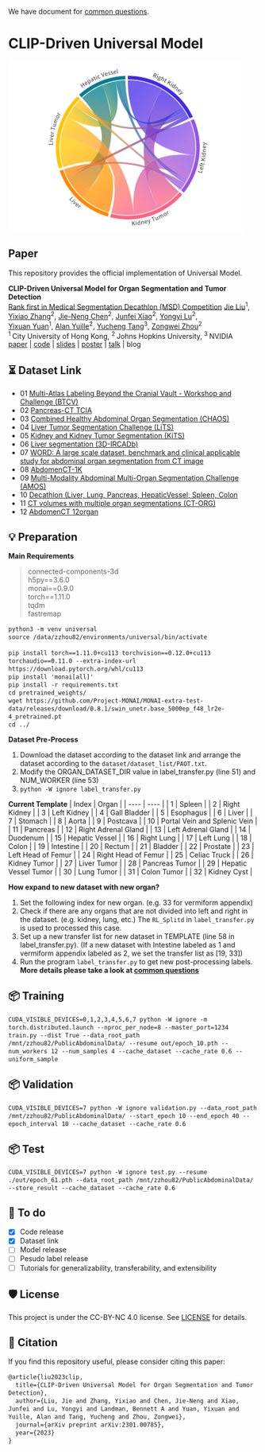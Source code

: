 We have document for [common questions](documents/common_questions.md).

# CLIP-Driven Universal Model

<img src="teaser_fig.png" width = "480" height = "345" alt="" align=center />

## Paper
This repository provides the official implementation of Universal Model.

<b>CLIP-Driven Universal Model for Organ Segmentation and Tumor Detection</b> <br/>
[Rank first in Medical Segmentation Decathlon (MSD) Competition](https://decathlon-10.grand-challenge.org/evaluation/challenge/leaderboard/)
[Jie Liu](https://ljwztc.github.io)<sup>1</sup>, [Yixiao Zhang](https://scholar.google.com/citations?hl=en&user=lU3wroMAAAAJ)<sup>2</sup>, [Jie-Neng Chen](https://scholar.google.com/citations?hl=en&user=yLYj88sAAAAJ)<sup>2</sup>,  [Junfei Xiao](https://lambert-x.github.io)<sup>2</sup>, [Yongyi Lu](https://scholar.google.com/citations?hl=en&user=rIJ99V4AAAAJ)<sup>2</sup>, <br/>
[Yixuan Yuan](https://scholar.google.com.au/citations?user=Aho5Jv8AAAAJ&hl=en)<sup>1</sup>, [Alan Yuille](https://scholar.google.com/citations?user=FJ-huxgAAAAJ&hl=en)<sup>2</sup>, [Yucheng Tang](https://tangy5.github.io)<sup>3</sup>, [Zongwei Zhou](https://www.zongweiz.com)<sup>2</sup> <br/>
<sup>1 </sup>City University of Hong Kong,   <sup>2 </sup>Johns Hopkins University,   <sup>3 </sup>NVIDIA <br/>
[paper](https://arxiv.org/abs/2301.00785v1) | [code](https://github.com/ljwztc/CLIP-Driven-Universal-Model) | [slides](https://github.com/ljwztc/CLIP-Driven-Universal-Model/blob/main/documents/slides.pdf) | [poster](https://github.com/ljwztc/CLIP-Driven-Universal-Model/blob/main/documents/poster.pdf) | [talk](https://www.youtube.com/watch?v=bJpI9tCTsuA) | blog


## ⏳ Dataset Link
- 01 [Multi-Atlas Labeling Beyond the Cranial Vault - Workshop and Challenge (BTCV)](https://www.synapse.org/#!Synapse:syn3193805/wiki/217789)
- 02 [Pancreas-CT TCIA](https://wiki.cancerimagingarchive.net/display/Public/Pancreas-CT)
- 03 [Combined Healthy Abdominal Organ Segmentation (CHAOS)](https://chaos.grand-challenge.org/Combined_Healthy_Abdominal_Organ_Segmentation/)
- 04 [Liver Tumor Segmentation Challenge (LiTS)](https://competitions.codalab.org/competitions/17094#learn_the_details)
- 05 [Kidney and Kidney Tumor Segmentation (KiTS)](https://kits21.kits-challenge.org/participate#download-block)
- 06 [Liver segmentation (3D-IRCADb)](https://www.ircad.fr/research/data-sets/liver-segmentation-3d-ircadb-01/)
- 07 [WORD: A large scale dataset, benchmark and clinical applicable study for abdominal organ segmentation from CT image](https://github.com/HiLab-git/WORD)
- 08 [AbdomenCT-1K](https://github.com/JunMa11/AbdomenCT-1K)
- 09 [Multi-Modality Abdominal Multi-Organ Segmentation Challenge (AMOS)](https://amos22.grand-challenge.org)
- 10 [Decathlon (Liver, Lung, Pancreas, HepaticVessel, Spleen, Colon](https://drive.google.com/drive/folders/1HqEgzS8BV2c7xYNrZdEAnrHk7osJJ--2)
- 11 [CT volumes with multiple organ segmentations (CT-ORG)](https://wiki.cancerimagingarchive.net/pages/viewpage.action?pageId=61080890)
- 12 [AbdomenCT 12organ](https://github.com/JunMa11/AbdomenCT-1K)

## 💡 Preparation
**Main Requirements**  
> connected-components-3d  
> h5py==3.6.0  
> monai==0.9.0  
> torch==1.11.0  
> tqdm  
> fastremap  

```
python3 -m venv universal
source /data/zzhou82/environments/universal/bin/activate

pip install torch==1.11.0+cu113 torchvision==0.12.0+cu113 torchaudio==0.11.0 --extra-index-url https://download.pytorch.org/whl/cu113
pip install 'monai[all]'
pip install -r requirements.txt
cd pretrained_weights/
wget https://github.com/Project-MONAI/MONAI-extra-test-data/releases/download/0.8.1/swin_unetr.base_5000ep_f48_lr2e-4_pretrained.pt
cd ../
```

**Dataset Pre-Process**  
1. Download the dataset according to the dataset link and arrange the dataset according to the `dataset/dataset_list/PAOT.txt`.  
2. Modify the ORGAN_DATASET_DIR value in label_transfer.py (line 51) and NUM_WORKER (line 53)  
3. `python -W ignore label_transfer.py`


**Current Template**
|  Index   | Organ  |
|  ----  | ----  |
| 1  | Spleen |
| 2  | Right Kidney |
| 3  | Left Kidney |
| 4  | Gall Bladder |
| 5  | Esophagus |
| 6  | Liver |
| 7  | Stomach |
| 8  | Aorta |
| 9  | Postcava |
| 10  | Portal Vein and Splenic Vein |
| 11  | Pancreas |
| 12  | Right Adrenal Gland |
| 13  | Left Adrenal Gland |
| 14  | Duodenum |
| 15  | Hepatic Vessel |
| 16  | Right Lung |
| 17  | Left Lung |
| 18  | Colon |
| 19  | Intestine |
| 20  | Rectum |
| 21  | Bladder |
| 22  | Prostate |
| 23  | Left Head of Femur |
| 24  | Right Head of Femur |
| 25  | Celiac Truck |
| 26  | Kidney Tumor |
| 27  | Liver Tumor |
| 28  | Pancreas Tumor |
| 29  | Hepatic Vessel Tumor |
| 30  | Lung Tumor |
| 31  | Colon Tumor |
| 32  | Kidney Cyst |

**How expand to new dataset with new organ?**
1. Set the following index for new organ. (e.g. 33 for vermiform appendix)  
2. Check if there are any organs that are not divided into left and right in the dataset. (e.g. kidney, lung, etc.) The `RL_Splitd` in `label_transfer.py` is used to processed this case.  
3. Set up a new transfer list for new dataset in TEMPLATE (line 58 in label_transfer.py). (If a new dataset with Intestine labeled as 1 and vermiform appendix labeled as 2, we set the transfer list as [19, 33])  
4. Run the program `label_transfer.py` to get new post-processing labels.  
**More details please take a look at [common questions](documents/common_questions.md)**



## 📦 Training
```
CUDA_VISIBLE_DEVICES=0,1,2,3,4,5,6,7 python -W ignore -m torch.distributed.launch --nproc_per_node=8 --master_port=1234 train.py --dist True --data_root_path /mnt/zzhou82/PublicAbdominalData/ --resume out/epoch_10.pth --num_workers 12 --num_samples 4 --cache_dataset --cache_rate 0.6 --uniform_sample
```
## 📦 Validation
```
CUDA_VISIBLE_DEVICES=7 python -W ignore validation.py --data_root_path /mnt/zzhou82/PublicAbdominalData/ --start_epoch 10 --end_epoch 40 --epoch_interval 10 --cache_dataset --cache_rate 0.6
```
## 📦 Test
```
CUDA_VISIBLE_DEVICES=7 python -W ignore test.py --resume ./out/epoch_61.pth --data_root_path /mnt/zzhou82/PublicAbdominalData/ --store_result --cache_dataset --cache_rate 0.6
```

## 📒 To do
- [x] Code release
- [x] Dataset link
- [ ] Model release
- [ ] Pesudo label release
- [ ] Tutorials for generalizability, transferability, and extensibility

## 🛡️ License

This project is under the CC-BY-NC 4.0 license. See [LICENSE](LICENSE) for details.

## 📝 Citation

If you find this repository useful, please consider citing this paper:
```
@article{liu2023clip,
  title={CLIP-Driven Universal Model for Organ Segmentation and Tumor Detection},
  author={Liu, Jie and Zhang, Yixiao and Chen, Jie-Neng and Xiao, Junfei and Lu, Yongyi and Landman, Bennett A and Yuan, Yixuan and Yuille, Alan and Tang, Yucheng and Zhou, Zongwei},
  journal={arXiv preprint arXiv:2301.00785},
  year={2023}
}
```
